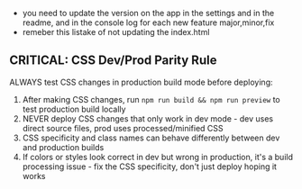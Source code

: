 - you need to update the version on the app in the settings and in the readme, and in the console log for each new feature major,minor,fix
- remeber this listake of not updating the index.html

## CRITICAL: CSS Dev/Prod Parity Rule
ALWAYS test CSS changes in production build mode before deploying:
1. After making CSS changes, run `npm run build && npm run preview` to test production build locally
2. NEVER deploy CSS changes that only work in dev mode - dev uses direct source files, prod uses processed/minified CSS
3. CSS specificity and class names can behave differently between dev and production builds
4. If colors or styles look correct in dev but wrong in production, it's a build processing issue - fix the CSS specificity, don't just deploy hoping it works